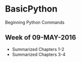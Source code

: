 # BasicPython
Beginning Python Commands
  
## Week of 09-MAY-2016
  
* Summarized Chapters 1-2
* Summarized Chapters 3-4
